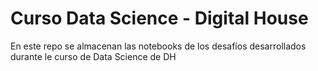# Curso Data Science - Digital House

En este repo se almacenan las notebooks de los desafíos desarrollados durante le curso de Data Science de DH